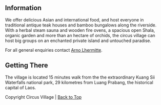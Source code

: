 <div class="info">

## <a id="information">Information</a>

We offer delicious Asian and international food, and host everyone in traditional antique teak houses and bamboo bungalows along the riverside. With a herbal steam sauna and wooden fire ovens, a spacious open Shala, organic garden and more than an hectare of orchids, the circus village can host big groups on an enchanted private island and untouched paradise.

For all general enquiries contact [Arno Lhermitte](mailto:arnothehermit@hotmail.com).

</div>

<div class="getting-there">

## <a id="getting-there">Getting There</a>

<div class="section">

The village is located 15 minutes walk from the the extraordinary Kuang Sii Waterfalls national park, 29 kilometres from Luang Prabang, the historical capital of Laos.

</div>

</div>

<!--- close containers -->
</div>
</div>

<footer>
Copyright Circus Village | <a href="#top" title"Home: Back to top">Back to Top</a>
</footer>

<script id="__bs_script__">//<![CDATA[
    document.write("<script async src='http://HOST:3001/browser-sync/browser-sync-client.2.12.3.js'><\/script>".replace("HOST", location.hostname));
//]]></script>

